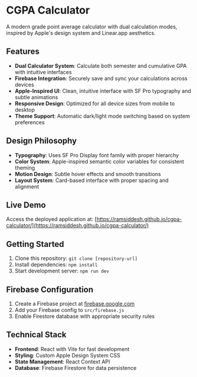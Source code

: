 # CGPA Calculator

A modern grade point average calculator with dual calculation modes, inspired by Apple's design system and Linear.app aesthetics.

## Features

- **Dual Calculator System**: Calculate both semester and cumulative GPA with intuitive interfaces
- **Firebase Integration**: Securely save and sync your calculations across devices
- **Apple-Inspired UI**: Clean, intuitive interface with SF Pro typography and subtle animations
- **Responsive Design**: Optimized for all device sizes from mobile to desktop
- **Theme Support**: Automatic dark/light mode switching based on system preferences

## Design Philosophy

- **Typography**: Uses SF Pro Display font family with proper hierarchy
- **Color System**: Apple-inspired semantic color variables for consistent theming
- **Motion Design**: Subtle hover effects and smooth transitions
- **Layout System**: Card-based interface with proper spacing and alignment

## Live Demo

Access the deployed application at: [https://ramsiddesh.github.io/cgpa-calculator/](https://ramsiddesh.github.io/cgpa-calculator/)

## Getting Started

1. Clone this repository: `git clone [repository-url]`
2. Install dependencies: `npm install`
3. Start development server: `npm run dev`

## Firebase Configuration

1. Create a Firebase project at [firebase.google.com](https://firebase.google.com)
2. Add your Firebase config to `src/firebase.js`
3. Enable Firestore database with appropriate security rules

## Technical Stack

- **Frontend**: React with Vite for fast development
- **Styling**: Custom Apple Design System CSS
- **State Management**: React Context API
- **Database**: Firebase Firestore for data persistence

